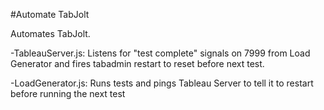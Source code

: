 #Automate TabJolt

Automates TabJolt.

-TableauServer.js: Listens for "test complete" signals on 7999 from Load Generator and fires tabadmin restart to reset before next test.

-LoadGenerator.js: Runs tests and pings Tableau Server to tell it to restart before running the next test